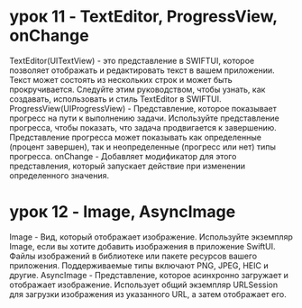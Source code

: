 

# урок 11 - TextEditor, ProgressView, onChange
TextEditor(UITextView) - это представление в SWIFTUI, которое позволяет отображать и редактировать текст в вашем приложении. Текст может состоять из нескольких строк и может быть прокручивается. Следуйте этим руководством, чтобы узнать, как создавать, использовать и стиль TextEditor в SWIFTUI.
ProgressView(UIProgressView) - Представление, которое показывает прогресс на пути к выполнению задачи. Используйте представление прогресса, чтобы показать, что задача продвигается к завершению. Представление прогресса может показывать как определенные (процент завершен), так и неопределенные (прогресс или нет) типы прогресса.
onChange - Добавляет модификатор для этого представления, который запускает действие при изменении определенного значения.

# урок 12 - Image, AsyncImage
Image - Вид, который отображает изображение. Используйте экземпляр Image, если вы хотите добавить изображения в приложение SwiftUI. Файлы изображений в библиотеке или пакете ресурсов вашего приложения. Поддерживаемые типы включают PNG, JPEG, HEIC и другие.
AsyncImage - Представление, которое асинхронно загружает и отображает изображение. Использует общий экземпляр URLSession для загрузки изображения из указанного URL, а затем отображает его. 
